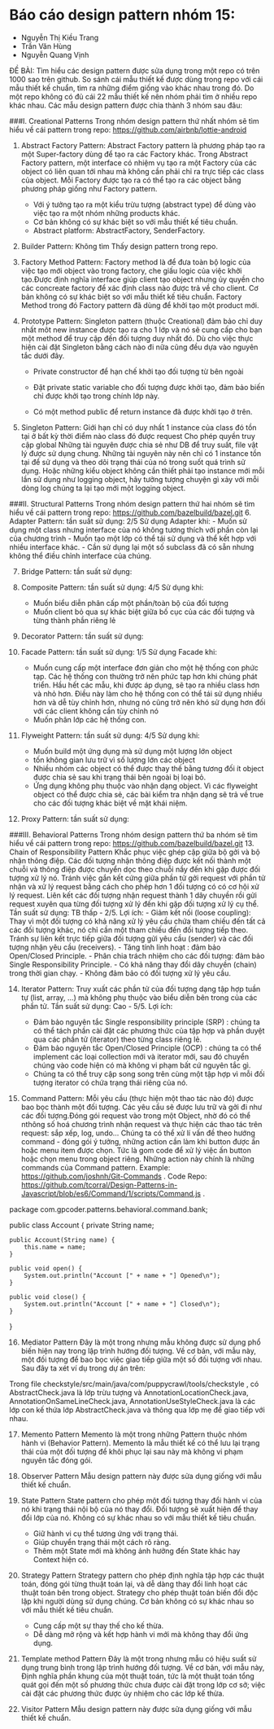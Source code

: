 # Báo cáo design pattern nhóm 15:
 - Nguyễn Thị Kiều Trang
 - Trần Văn Hùng
 - Nguyễn Quang Vịnh

 ĐỀ BÀI: Tìm hiểu các design pattern được sửa dụng trong một repo có trên 1000 sao trên github. So sánh cái mẫu thiết kế được dùng trong repo với cái mẫu thiết kế chuẩn, tìm ra những điểm giống vào khác nhau trong đó. Do một repo không có đủ cái 22 mẫu thiết kế nên nhóm phải tìm ở nhiều repo khác nhau. Các mẫu design pattern được chia thành 3 nhóm sau đâu:

###I. Creational Patterns
    Trong nhóm design pattern thứ nhất nhóm sẽ tìm hiểu về cái pattern trong repo: https://github.com/airbnb/lottie-android
1. Abstract Factory Pattern:
   Abstract Factory pattern là phương pháp tạo ra một Super-factory dùng để tạo ra các Factory khác. Trong Abstract Factory pattern, một interface có nhiệm vụ tạo ra một Factory của các object có liên quan tới nhau mà không cần phải chỉ ra trực tiếp các class của object. Mỗi Factory được tạo ra có thể tạo ra các object bằng phương pháp giống như Factory pattern.
   - Với ý tưởng tạo ra một kiểu trừu tượng (abstract type) để dùng vào việc tạo ra một nhóm những products khác.
   - Cơ bản không có sự khác biệt so với mẫu thiết kế tiêu chuẩn.
   - Abstract platform: AbstractFactory, SenderFactory.
   
2. Builder Pattern: 
    Không tìm Thấy design pattern trong repo.

3. Factory Method Pattern:
   Factory method là để đưa toàn bộ logic của việc tạo mới object vào trong factory, che giấu logic của việc khởi tạo.Được định nghĩa interface giúp client tạo object nhưng ủy quyền cho các concreate factory để xác định class nào được trả về cho client. Cơ bản không có sự khác biệt so với mẫu thiết kế tiêu chuẩn. Factory Method trong đó Factory pattern đã dùng để khởi tạo một product mới.

4. Prototype Pattern:
   Singleton pattern (thuộc Creational) đảm bảo chỉ duy nhất môt new instance được tạo ra cho 1 lớp và nó sẽ cung cấp cho bạn một method để truy cập đến đối tượng duy nhất đó. Dù cho việc thực hiện cài đặt Singleton bằng cách nào đi nữa cũng đều dựa vào nguyên tắc dưới đây.

   - Private constructor để hạn chế khởi tạo đối tượng từ bên ngoài

   - Đặt private static variable cho đối tượng được khởi tạo, đảm bảo biến chỉ được khởi tạo trong chính lớp này.

   - Có một method public để return instance đã được khởi tạo ở trên.

5. Singleton Pattern:
   Giới hạn chỉ có duy nhất 1 instance của class đó tồn tại ở bất kỳ thời điểm nào class đó được request Cho phép quyền truy cập global Những tài nguyên được chia sẻ như DB để truy suất, file vật lý được sử dụng chung. Những tài nguyên này nên chỉ có 1 instance tồn tại để sử dụng và theo dõi trạng thái của nó trong suốt quá trình sử dụng. Hoặc những kiểu object không cần thiết phải tạo instance mới mỗi lần sử dụng như logging object, hãy tưởng tượng chuyện gì xảy với mỗi dòng log chúng ta lại tạo mới một logging object.

###II. Structural Patterns
    Trong nhóm design pattern thứ hai nhóm sẽ tìm hiểu về cái pattern trong repo: https://github.com/bazelbuild/bazel.git
6. Adapter Pattern: tần suất sử dụng: 2/5
   Sử dụng Adapter khi:
      - Muốn sử dụng một class nhưng interface của nó không tương thích với phần còn lại của chương trình
      - Muốn tạo một lớp có thể tái sử dụng và thể kết hợp với nhiều interface khác.
      - Cần sử dụng lại một số subclass đã có sẵn nhưng không thể điều chỉnh interface của chúng.
      
7. Bridge Pattern: tần suất sử dụng: 

8. Composite Pattern: tần suất sử dụng: 4/5
   Sử dụng khi:
      - Muốn biểu diễn phân cấp một phần/toàn bộ của đối tượng
      - Muốn client bỏ qua sự khác biệt giữa bố cục của các đối tượng và từng thành phần riêng lẻ
      
9. Decorator Pattern: tần suất sử dụng: 

10. Facade Pattern: tần suất sử dụng: 1/5
   Sử dụng Facade khi:
      - Muốn cung cấp một interface đơn giản cho một hệ thống con phức tạp. Các hệ thống con thường trở nên phức tạp hơn khi chúng phát triển. Hầu hết các mẫu, khi được áp           dụng, sẽ tạo ra nhiều class hơn và nhỏ hơn. Điều này làm cho hệ thống con có thể tái sử dụng nhiều hơn và dễ tùy chỉnh hơn, nhưng nó cũng trở nên khó sử dụng hơn đối với         các client không cần tùy chỉnh nó
      - Muốn phân lớp các hệ thống con.
      
11. Flyweight Pattern: tần suất sử dụng: 4/5
   Sử dụng khi:
      - Muốn build một ứng dụng mà sử dụng một lượng lớn object
      - tốn không gian lưu trữ vì số lượng lớn các object
      - Nhiều nhóm các object có thể được thay thế bằng tương đối ít object được chia sẻ sau khi trạng thái bên ngoài bị loại bỏ.
      - Ứng dụng không phụ thuộc vào nhận dạng object. Vì các flyweight object có thể được chia sẻ, các bài kiểm tra nhận dạng sẽ trả về true cho các đối tượng khác biệt về mặt         khái niệm.
      
12. Proxy Pattern: tần suất sử dụng: 

###III. Behavioral Patterns
    Trong nhóm design pattern thứ ba nhóm sẽ tìm hiểu về cái pattern trong repo: https://github.com/bazelbuild/bazel.git
13. Chain of Responsibility Pattern
   Khắc phục việc ghép cặp giữa bộ gởi và bộ nhận thông điệp. Các đối tượng nhận thông điệp được kết nối thành một chuỗi và thông điệp được chuyển dọc theo chuỗi nầy đến khi gặp được đối tượng xử lý nó. Tránh việc gắn kết cứng giữa phần tử gởi request với phần tử nhận và xử lý request bằng cách cho phép hơn 1 đối tượng có có cơ hội xử lý request. Liên kết các đối tượng nhận request thành 1 dây chuyền rồi gửi request xuyên qua từng đối tượng xử lý đến khi gặp đối tượng xử lý cụ thể. Tần suất sử dụng: TB thấp - 2/5.
Lợi ích: 
    - Giảm kết nối (loose coupling): Thay vì một đối tượng có khả năng xử lý yêu cầu chứa tham chiếu đến tất cả các đối tượng khác, nó chỉ cần một tham chiếu đến đối tượng tiếp theo. Tránh sự liên kết trực tiếp giữa đối tượng gửi yêu cầu (sender) và các đối tượng nhận yêu cầu (receivers).
    - Tăng tính linh hoạt : đảm bảo Open/Closed Principle.
    - Phân chia trách nhiệm cho các đối tượng: đảm bảo Single Responsibility Principle.
    - Có khả năng thay đổi dây chuyền (chain) trong thời gian chạy.
    - Không đảm bảo có đối tượng xử lý yêu cầu.
    
14. Iterator Pattern:
   Truy xuất các phần tử của đối tượng dạng tập hợp tuần tự (list, array, …) mà không phụ thuộc vào biểu diễn bên trong của các phần tử. Tần suất sử dụng: Cao - 5/5.
Lợi ích: 
    - Đảm bảo nguyên tắc Single responsibility principle (SRP) : chúng ta có thể tách phần cài đặt các phương thức của tập hợp và phần duyệt qua các phần tử (iterator) theo từng class riêng lẻ.
    - Đảm bảo nguyên tắc Open/Closed Principle (OCP) : chúng ta có thể implement các loại collection mới và iterator mới, sau đó chuyển chúng vào code hiện có mà không vi phạm bất cứ nguyên tắc gì.
    - Chúng ta có thể truy cập song song trên cùng một tập hợp vì mỗi đối tượng iterator có chứa trạng thái riêng của nó.
    
 15. Command Pattern:
   Mỗi yêu cầu (thực hiện một thao tác nào đó) được bao bọc thành một đối tượng. Các yêu cầu sẽ được lưu trữ và gởi đi như các đối tượng.Đóng gói request vào trong một Object, nhờ đó có thể nthông số hoá chương trình nhận request và thực hiện các thao tác trên request: sắp xếp, log, undo…
    Chúng ta có thể xử lí vấn đề theo hướng command - đóng gói ý tưởng, những action cần làm khi button được ấn hoặc menu item được chọn. Tức là gom code để xử lý việc ấn button hoặc chọn menu trong object riêng. Những action này chính là những commands của Command pattern.
    Example: https://github.com/joshnh/Git-Commands .
    Code Repo: https://github.com/tcorral/Design-Patterns-in-Javascript/blob/es6/Command/1/scripts/Command.js .

package com.gpcoder.patterns.behavioral.command.bank;
 
public class Account {
    private String name;
 
    public Account(String name) {
        this.name = name;
    }
 
    public void open() {
        System.out.println("Account [" + name + "] Opened\n");
    }
 
    public void close() {
        System.out.println("Account [" + name + "] Closed\n");
    }
}

16. Mediator Pattern
    Đây là một trong nhưng mẫu không được sử dụng phổ biến hiện nay trong lập trình hướng đối tượng. Về cơ bản, với mẫu này, một đối tượng để bao bọc việc giao tiếp giữa một số đối tượng với nhau. Sau đây ta xét ví dụ trong dự án trên:

Trong file checkstyle/src/main/java/com/puppycrawl/tools/checkstyle , có AbstractCheck.java là lớp trừu tượng và AnnotationLocationCheck.java, AnnotationOnSameLineCheck.java, AnnotationUseStyleCheck.java là các lớp con kế thứa lớp AbstractCheck.java và thông qua lớp mẹ để giao tiếp với nhau.

17. Memento Pattern
    Memento là một trong những Pattern thuộc nhóm hành vi (Behavior Pattern). Memento là mẫu thiết kế có thể lưu lại trạng thái của một đối tượng để khôi phục lại sau này mà không vi phạm nguyên tắc đóng gói.

18. Observer Pattern
    Mẫu design pattern này được sửa dụng giống với mẫu thiết kế chuẩn.

19. State Pattern
    State pattern cho phép một đối tượng thay đổi hành vi của nó khi trạng thái nội bộ của nó thay đổi. Đối tượng sẽ xuất hiện để thay đổi lớp của nó. Không có sự khác nhau so với mẫu thiết kế tiêu chuẩn.
    - Giữ hành vi cụ thể tương ứng với trạng thái.
    - Giúp chuyển trạng thái một cách rõ ràng.
    - Thêm một State mới mà không ảnh hưởng đến State khác hay Context hiện có.

20. Strategy Pattern
    Strategy pattern cho phép định nghĩa tập hợp các thuật toán, đóng gói từng thuật toán lại, và dễ dàng thay đổi linh hoạt các thuật toán bên trong object. Strategy cho phép thuật toán biến đổi độc lập khi người dùng sử dụng chúng. Cơ bản không có sự khác nhau so với mẫu thiết kế tiêu chuẩn.
    - Cung cấp một sự thay thế cho kế thừa.
    - Dễ dàng mở rộng và kết hợp hành vi mới mà không thay đổi ứng dụng.

21. Template method Pattern
    Đây là một trong nhưng mẫu có hiệu suất sử dụng trung bình trong lập trình hướng đối tượng. Về cơ bản, với mẫu này, Định nghĩa phần khung của một thuật toán, tức là một thuật toán tổng quát gọi đến một số phương thức chưa được cài đặt trong lớp cơ sở; việc cài đặt các phương thức được ủy nhiệm cho các lớp kế thừa.

22. Visitor Pattern
    Mẫu design pattern này được sửa dụng giống với mẫu thiết kế chuẩn.


